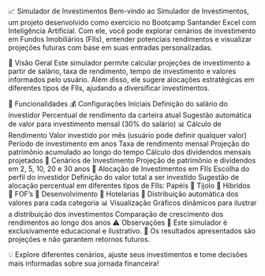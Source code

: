 📈 Simulador de Investimentos
Bem-vindo ao Simulador de Investimentos, um projeto desenvolvido como exercício no Bootcamp Santander Excel com Inteligência Artificial. Com ele, você pode explorar cenários de investimento em Fundos Imobiliários (FIIs), entender potenciais rendimentos e visualizar projeções futuras com base em suas entradas personalizadas.

🚀 Visão Geral
Este simulador permite calcular projeções de investimento a partir de salário, taxa de rendimento, tempo de investimento e valores informados pelo usuário. Além disso, ele sugere alocações estratégicas em diferentes tipos de FIIs, ajudando a diversificar investimentos.

🔧 Funcionalidades
💰 Configurações Iniciais
Definição do salário do investidor
Percentual de rendimento da carteira atual
Sugestão automática de valor para investimento mensal (30% do salário)
📊 Cálculo de Rendimento
Valor investido por mês (usuário pode definir qualquer valor)
Período de investimento em anos
Taxa de rendimento mensal
Projeção do patrimônio acumulado ao longo do tempo
Cálculo dos dividendos mensais projetados
📅 Cenários de Investimento
Projeção de patrimônio e dividendos em 2, 5, 10, 20 e 30 anos
🏢 Alocação de Investimentos em FIIs
Escolha do perfil do investidor
Definição do valor total a ser investido
Sugestão de alocação percentual em diferentes tipos de FIIs:
Papéis 📜
Tijolo 🏢
Híbridos 🔄
FOF’s 🏦
Desenvolvimento 🚧
Hotelarias 🏨
Distribuição automática dos valores para cada categoria
📊 Visualização
Gráficos dinâmicos para ilustrar a distribuição dos investimentos
Comparação de crescimento dos rendimentos ao longo dos anos
⚠️ Observações
🔹 Este simulador é exclusivamente educacional e ilustrativo.
🔹 Os resultados apresentados são projeções e não garantem retornos futuros.

💡 Explore diferentes cenários, ajuste seus investimentos e tome decisões mais informadas sobre sua jornada financeira!
